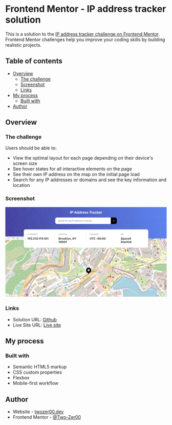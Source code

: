 # Frontend Mentor - IP address tracker solution

This is a solution to the [IP address tracker challenge on Frontend Mentor](https://www.frontendmentor.io/challenges/ip-address-tracker-I8-0yYAH0). Frontend Mentor challenges help you improve your coding skills by building realistic projects. 

## Table of contents

- [Overview](#overview)
  - [The challenge](#the-challenge)
  - [Screenshot](#screenshot)
  - [Links](#links)
- [My process](#my-process)
  - [Built with](#built-with)
- [Author](#author)

## Overview

### The challenge

Users should be able to:

- View the optimal layout for each page depending on their device's screen size
- See hover states for all interactive elements on the page
- See their own IP address on the map on the initial page load
- Search for any IP addresses or domains and see the key information and location

### Screenshot

![](./screenshot.png)

### Links

- Solution URL: [Github](https://github.com/Two-Zer00/ip-address-tracker-master)
- Live Site URL: [Live site](https://two-zer00.github.io/ip-address-tracker-master)
## My process

### Built with

- Semantic HTML5 markup
- CSS custom properties
- Flexbox
- Mobile-first workflow

## Author

- Website - [twozer00.dev](https://twozer00.dev)
- Frontend Mentor - [@Two-Zer00](https://www.frontendmentor.io/profile/Two-Zer00)
